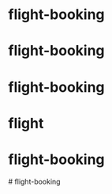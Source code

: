 # flight-booking
# flight-booking
# flight-booking
# flight
# flight-booking
#   f l i g h t - b o o k i n g  
 